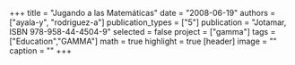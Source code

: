 +++
title = "Jugando a las Matemáticas"
date = "2008-06-19"
authors = ["ayala-y", "rodriguez-a"]
publication_types = ["5"]
publication = "Jotamar, ISBN 978-958-44-4504-9"
selected = false
project = ["gamma"]
tags = ["Education","GAMMA"]
math = true
highlight = true
[header]
image = ""
caption = ""
+++
